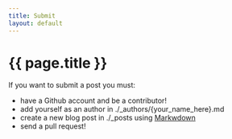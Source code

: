 ```yaml
---
title: Submit
layout: default
---
```

<!-- <h1>{{ "Hello World!" | downcase }}</h1> -->
# {{ page.title }}

If you want to submit a post you must:
- have a Github account and be a contributor!
- add yourself as an author in ./_authors/{your_name_here}.md
- create a new blog post in ./_posts using [Markwdown](https://guides.github.com/features/mastering-markdown/)
- send a pull request!